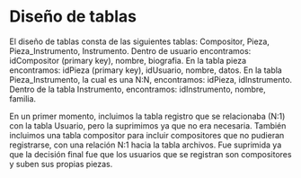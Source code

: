 # Diseño de tablas
El diseño de tablas consta de las siguientes tablas: Compositor, Pieza, Pieza_Instrumento, Instrumento.
Dentro de usuario encontramos: idCompositor (primary key), nombre, biografia.
En la tabla pieza encontramos: idPieza (primary key), idUsuario, nombre, datos.
En la tabla Pieza_Instrumento, la cual es una N:N, encontramos: idPieza, idInstrumento.
Dentro de la tabla Instrumento, encontramos: idInstrumento, nombre, familia.

En un primer momento, incluimos la tabla registro que se relacionaba (N:1) con la tabla Usuario, pero la suprimimos ya que no era necesaria. También incluimos una tabla compositor para incluir compositores que no pudieran registrarse, con una relación N:1 hacia la tabla archivos. Fue suprimida ya que la decisión final fue que los usuarios que se registran son compositores y suben sus propias piezas.
